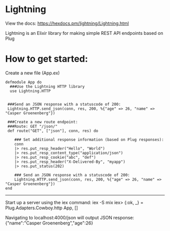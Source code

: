 # Lightning

View the docs: https://hexdocs.pm/lightning/Lightning.html<br>

Lightning is an Elixir library for making simple REST API endpoints based on Plug


# How to get started:

Create a new file (App.ex)





```
defmodule App do
  ###Use the Lightning HTTP library
  use Lightning.HTTP


 ###Send an JSON response with a statuscode of 200:
 Lightning.HTTP.send_json(conn, res, 200, %{"age" => 26, "name" => "Casper Groenenberg"})

 ###Create a new route endpoint:
 ###Route: GET "/json/"
 def route("GET", ["json"], conn, res) do

    ### Set additional response information (based on Plug responses):
    conn 
    |> res.put_resp_header("Hello", "World")
    |> res.put_resp_content_type("application/json")
    |> res.put_resp_cookie("abc", "def")
    |> res.put_resp_header("X-Delivered-By", "myapp")
    |> res.put_status(202)

    ### Send an JSON response with a statuscode of 200:
    Lightning.HTTP.send_json(conn, res, 200, %{"age" => 26, "name" => "Casper Groenenberg"})
end

```

-----------------------------------------
Start up a server using the iex command:
    iex -S mix
    iex> {:ok, _} = Plug.Adapters.Cowboy.http App, []

Navigating to localhost:4000/json will output JSON response:
{"name":"Casper Groenenberg","age":26}
